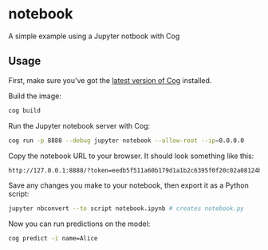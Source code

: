 # notebook

A simple example using a Jupyter notbook with Cog

## Usage

First, make sure you've got the [latest version of Cog](https://github.com/replicate/cog#install) installed.

Build the image:

```sh
cog build
```

Run the Jupyter notebook server with Cog:

```sh
cog run -p 8888 --debug jupyter notebook --allow-root --ip=0.0.0.0
```

Copy the notebook URL to your browser. It should look something like this:

```sh
http://127.0.0.1:8888/?token=eedb5f511a60b179d1a1b2c6395f0f20c02a08124bae6896
```

Save any changes you make to your notebook, then export it as a Python script:

```sh
jupyter nbconvert --to script notebook.ipynb # creates notebook.py
```

Now you can run predictions on the model:

```sh
cog predict -i name=Alice
```
